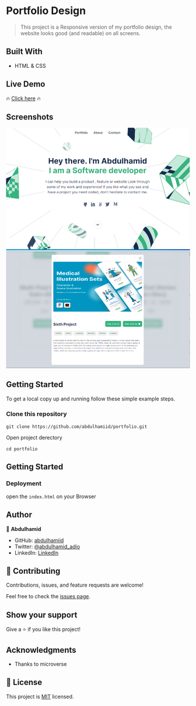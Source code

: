 # Portfolio Design

> This project is a Responsive version of my portfolio design, the website looks good (and readable) on all screens.


## Built With

- HTML & CSS

## Live Demo

🔥 [Click here](https://abdulhamiid.github.io/portfolio/) 🔥

## Screenshots
![screenshot](./img/portfolio1.PNG)
![screenshot](./img/portfolioPopup.PNG)

## Getting Started

To get a local copy up and running follow these simple example steps.

### Clone this repository

```
git clone https://github.com/abdulhamiid/portfolio.git
```

Open project derectory
```
cd portfolio
```

## Getting Started

### Deployment

open the ```index.html``` on your Browser


## Author

👤 **Abdulhamid**

- GitHub: [abdulhamiid](https://github.com/abdulhamiid)
- Twitter: [@abdulhamid_adio](https://twitter.com/abdulhamid_adio)
- LinkedIn: [LinkedIn](https://www.linkedin.com/in/abdulhamid-adio)

## 🤝 Contributing

Contributions, issues, and feature requests are welcome!

Feel free to check the [issues page](https://github.com/abdulhamiid/portfolio/issues).

## Show your support


Give a ⭐️ if you like this project!

## Acknowledgments

- Thanks to microverse

## 📝 License

This project is [MIT](./LICENSE) licensed.
